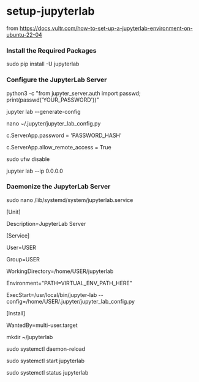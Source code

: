 # setup-jupyterlab

from https://docs.vultr.com/how-to-set-up-a-jupyterlab-environment-on-ubuntu-22-04

<h3>Install the Required Packages</h3>

sudo pip install -U jupyterlab

<h3>Configure the JupyterLab Server</h3>

python3 -c "from jupyter_server.auth import passwd; print(passwd('YOUR_PASSWORD'))"

jupyter lab --generate-config

nano ~/.jupyter/jupyter_lab_config.py

c.ServerApp.password = 'PASSWORD_HASH'

c.ServerApp.allow_remote_access = True

sudo ufw disable

jupyter lab --ip 0.0.0.0

<h3>Daemonize the JupyterLab Server</h3>

sudo nano /lib/systemd/system/jupyterlab.service

[Unit]

Description=JupyterLab Server

[Service]

User=USER

Group=USER

WorkingDirectory=/home/USER/jupyterlab

Environment="PATH=VIRTUAL_ENV_PATH_HERE"

ExecStart=/usr/local/bin/jupyter-lab --config=/home/USER/.jupyter/jupyter_lab_config.py

[Install]

WantedBy=multi-user.target

mkdir ~/jupyterlab

sudo systemctl daemon-reload

sudo systemctl start jupyterlab

sudo systemctl status jupyterlab
